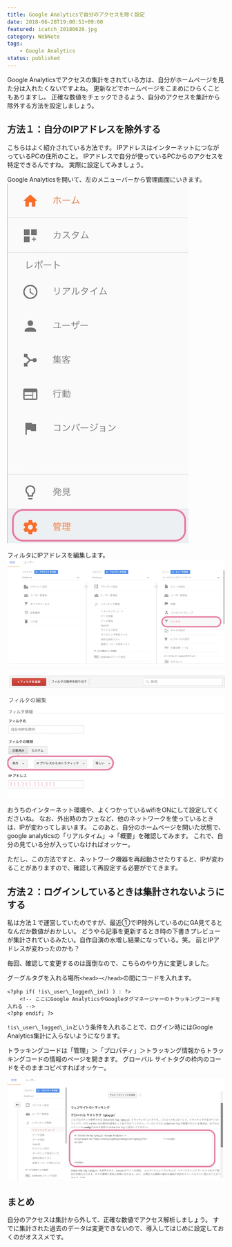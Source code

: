 ```yaml
---
title: Google Analyticsで自分のアクセスを除く設定
date: 2018-06-28T19:00:51+09:00
featured: icatch_20180628.jpg
category: WebNote
tags:
    - Google Analytics
status: published
---
```


Google Analyticsでアクセスの集計をされている方は、自分がホームページを見た分は入れたくないですよね。 更新などでホームページをこまめにひらくこともありますし。 正確な数値をチェックできるよう、自分のアクセスを集計から除外する方法を設定しましょう。

## 方法１：自分のIPアドレスを除外する

 こちらはよく紹介されている方法です。 IPアドレスはインターネットにつながっているPCの住所のこと。 IPアドレスで自分が使っているPCからのアクセスを特定できるんですね。 実際に設定してみましょう。


Google Analyticsを開いて、左のメニューバーから管理画面にいきます。
![管理画面](SS_GA_IP_filter_01.jpg)


フィルタにIPアドレスを編集します。
![管理画面](SS_GA_IP_filter_02.jpg)

![管理画面](SS_GA_IP_filter_03.jpg)

![フィルタの編集](SS_GA_IP_filter_04.jpg)

おうちのインターネット環境や、よくつかっているwifiをONにして設定してくださいね。 なお、外出時のカフェなど、他のネットワークを使っているときは、IPが変わってしまいます。 このあと、自分のホームページを開いた状態で、google analyticsの「リアルタイム」→「概要」を確認してみます。
これで、自分の見ている分が入っていなければオッケー。


ただし、この方法ですと、ネットワーク機器を再起動させたりすると、IPが変わることがありますので、確認して再設定する必要がでてきます。

## 方法２：ログインしているときは集計されないようにする

私は方法１で運営していたのですが、最近①でIP除外しているのにGA見てるとなんだか数値がおかしい。 どうやら記事を更新するとき時の下書きプレビューが集計されているみたい。自作自演の水増し結果になっている。笑。 前とIPアドレスが変わったのかも？

毎回、確認して変更するのは面倒なので、こちらのやり方に変更しました。

グーグルタグを入れる場所`<head>~</head>`の間にコードを入れます。

```markup
<?php if( !is\_user\_logged\_in() ) : ?>
    <!-- ここにGoogle AnalyticsやGoogleタグマネージャーのトラッキングコードを入れる -->
<?php endif; ?>
```

`!is\_user\_logged\_in`という条件を入れることで、ログイン時にはGoogle Analytics集計に入らないようになります。

トラッキングコードは「管理」＞「プロパティ」＞トラッキング情報からトラッキングコードの情報のページを開きます。 グローバル サイトタグの枠内のコードをそのままコピペすればオッケー。

![グローバルサイトのタグ](SS_GA_IP_filter_05.jpg)


## まとめ

自分のアクセスは集計から外して、正確な数値でアクセス解析しましょう。 すでに集計された過去のデータは変更できないので、導入してはじめに設定しておくのがオススメです。
